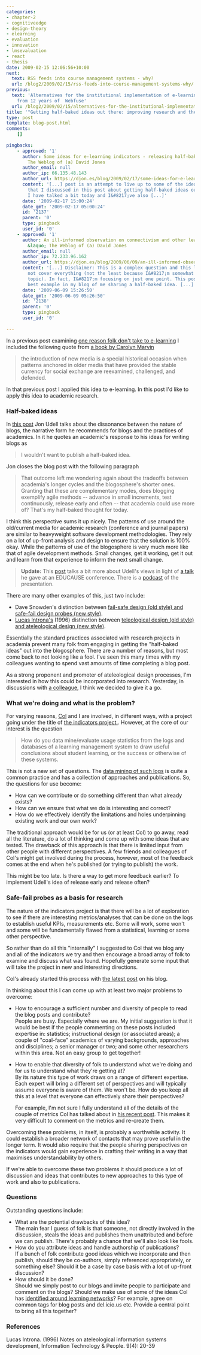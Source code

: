 ```yaml
---
categories:
- chapter-2
- cognitiveedge
- design-theory
- elearning
- evaluation
- innovation
- lmsevaluation
- react
- thesis
date: 2009-02-15 12:06:56+10:00
next:
  text: RSS feeds into course management systems - why?
  url: /blog2/2009/02/15/rss-feeds-into-course-management-systems-why/
previous:
  text: 'Alternatives for the institutional implementation of e-learning: Lessons
    from 12 years of  Webfuse'
  url: /blog2/2009/02/15/alternatives-for-the-institutional-implementation-of-e-learning-lessons-from-13-years-of-webfuse/
title: '"Getting half-baked ideas out there: improving research and the academy"'
type: post
template: blog-post.html
comments:
    []
    
pingbacks:
    - approved: '1'
      author: Some ideas for e-learning indicators - releasing half-baked ideas &laquo;
        The Weblog of (a) David Jones
      author_email: null
      author_ip: 66.135.48.143
      author_url: https://djon.es/blog/2009/02/17/some-ideas-for-e-learning-indicators-releasing-half-baked-ideas/
      content: '[...] post is an attempt to live up to some of the ideas of Jon Udell
        that I discussed in this post about getting half-baked ideas out there. Col and
        I have talked a bit today and I&#8217;ve also [...]'
      date: '2009-02-17 15:00:24'
      date_gmt: '2009-02-17 05:00:24'
      id: '2137'
      parent: '0'
      type: pingback
      user_id: '0'
    - approved: '1'
      author: An ill-informed observation on connectivism and other learning theories
        &laquo; The Weblog of (a) David Jones
      author_email: null
      author_ip: 72.233.96.162
      author_url: https://djon.es/blog/2009/06/09/an-ill-informed-observation-on-connectivism-and-other-learning-theories/
      content: '[...] Disclaimer: This is a complex question and this little post will
        not cover everything (not the least because I&#8217;m somewhat clueless in the
        topic). In fact, I&#8217;m focusing on just one point. This post is perhaps the
        best example in my blog of me sharing a half-baked idea. [...]'
      date: '2009-06-09 15:26:50'
      date_gmt: '2009-06-09 05:26:50'
      id: '2138'
      parent: '0'
      type: pingback
      user_id: '0'
    
---
```

In a previous post examining [one reason folk don't take to e-learning](/blog2/2009/02/11/one-reason-people-dont-take-to-new-e-learning-technology/) I included the following quote from [a book by Carolyn Marvin](http://www.amazon.com/When-Old-Technologies-Were-Communication/dp/0195063414/ref=sr_1_1?ie=UTF8&s=books&qid=1234322975&sr=8-1)

> the introduction of new media is a special historical occasion when patterns anchored in older media that have provided the stable currency for social exchange are reexamined, challenged, and defended.

In that previous post I applied this idea to e-learning. In this post I'd like to apply this idea to academic research.

### Half-baked ideas

In [this post](http://weblog.infoworld.com/udell/2006/09/15.html#a1524) Jon Udell talks about the dissonance between the nature of blogs, the narrative form he recommends for blogs and the practices of academics. In it he quotes an academic's response to his ideas for writing blogs as

> I wouldn't want to publish a half-baked idea.

Jon closes the blog post with the following paragraph

> That outcome left me wondering again about the tradeoffs between academia's longer cycles and the blogosphere's shorter ones. Granting that these are complementary modes, does blogging exemplify agile methods -- advance in small increments, test continuously, release early and often -- that academia could use more of? That's my half-baked thought for today.

I think this perspective sums it up nicely. The patterns of use around the old/current media for academic research (conference and journal papers) are similar to heavyweight software development methodologies. They rely on a lot of up-front analysis and design to ensure that the solution is 100% okay. While the patterns of use of the blogosphere is very much more like that of agile development methods. Small changes, get it working, get it out and learn from that experience to inform the next small change.

> **Update:** This [post](http://ericschnell.blogspot.com/2008/05/are-we-ready-for-half-baked-ideas.html) talks a bit more about Udell's views in light of [a talk](http://net.educause.edu/SA07/Program/12665?PRODUCT_CODE=SA07/DSESS01) he gave at an EDUCAUSE conference. There is a [podcast](http://connect.educause.edu/Library/Abstract/TheDisruptiveNatureofTech/45061) of the presentation.

There are many other examples of this, just two include:

- Dave Snowden's distinction between [fail-safe design (old style) and safe-fail design probes (new style)](http://www.cognitive-edge.com/blogs/dave/2007/11/safefail_probes.php).
- [Lucas Introna's](http://www.lums.lancs.ac.uk/owt/profiles/lucas-introna/) (1996) distinction between [teleological design (old style) and ateleological design (new style)](/blog2/publications/the-teleological-brake-on-icts-in-open-and-distance-learning/).

Essentially the standard practices associated with research projects in academia prevent many folk from engaging in getting the "half-baked ideas" out into the blogosphere. There are a number of reasons, but most come back to not looking like a fool. I've seen this many times with my colleagues wanting to spend vast amounts of time completing a blog post.

As a strong proponent and promoter of ateleological design processes, I'm interested in how this could be incorporated into research. Yesterday, in discussions with [a colleague](http://beerc.wordpress.com/), I think we decided to give it a go.

### What we're doing and what is the problem?

For varying reasons, [Col](http://beerc.wordpress.com/) and I are involved, in different ways, with a project going under the title of [the indicators project.](http://beerc.wordpress.com/2008/12/21/more-on-the-indicators/). However, at the core of our interest is the question

> How do you data mine/evaluate usage statistics from the logs and databases of a learning management system to draw useful conclusions about student learning, or the success or otherwise of these systems.

This is not a new set of questions. The [data mining of such logs](/blog2/2009/02/02/data-mining-of-online-courses-dominant-assumptions-and-innovation-potential/) is quite a common practice and has a collection of approaches and publications. So, the questions for use become:

- How can we contribute or do something different than what already exists?
- How can we ensure that what we do is interesting and correct?
- How do we effectively identify the limitations and holes underpinning existing work and our own work?

The traditional approach would be for us (or at least Col) to go away, read all the literature, do a lot of thinking and come up with some ideas that are tested. The drawback of this approach is that there is limited input from other people with different perspectives. A few friends and colleagues of Col's might get involved during the process, however, most of the feedback comes at the end when he's published (or trying to publish) the work.

This might be too late. Is there a way to get more feedback earlier? To implement Udell's idea of release early and release often?

### Safe-fail probes as a basis for research

The nature of the indicators project is that there will be a lot of exploration to see if there are interesting metrics/analyses that can be done on the logs to establish useful KPIs, measurements etc. Some will work, some won't and some will be fundamentally flawed from a statistical, learning or some other perspective.

So rather than do all this "internally" I suggested to Col that we blog any and all of the indicators we try and then encourage a broad array of folk to examine and discuss what was found. Hopefully generate some input that will take the project in new and interesting directions.

Col's already started this process with [the latest post](http://beerc.wordpress.com/2009/02/14/expected-and-unexpected-results/) on his blog.

In thinking about this I can come up with at least two major problems to overcome:

- How to encourage a sufficient number and diversity of people to read the blog posts and contribute?  
    People are busy. Especially where we are. My initial suggestion is that it would be best if the people commenting on these posts included expertise in: statistics; instructional design (or associated areas); a couple of "coal-face" academics of varying backgrounds, approaches and disciplines; a senior manager or two; and some other researchers within this area. Not an easy group to get together!
- How to enable that diversity of folk to understand what we're doing and for us to understand what they're getting at?  
    By its nature this type of work draws on a range of different expertise. Each expert will bring a different set of perspectives and will typically assume everyone is aware of them. We won't be. How do you keep all this at a level that everyone can effectively share their perspectives?
    
    For example, I'm not sure I fully understand all of the details of the couple of metrics Col has talked about in [his recent post](http://beerc.wordpress.com/2009/02/14/expected-and-unexpected-results/). This makes it very difficult to comment on the metrics and re-create them.
    

Overcoming these problems, in itself, is probably a worthwhile activity. It could establish a broader network of contacts that may prove useful in the longer term. It would also require that the people sharing perspectives on the indicators would gain experience in crafting their writing in a way that maximises understandability by others.

If we're able to overcome these two problems it should produce a lot of discussion and ideas that contributes to new approaches to this type of work and also to publications.

### Questions

Outstanding questions include:

- What are the potential drawbacks of this idea?  
    The main fear I guess of folk is that someone, not directly involved in the discussion, steals the ideas and publishes them unattributed and before we can publish. There's probably a chance that we'll also look like fools.
- How do you attribute ideas and handle authorship of publications?  
    If a bunch of folk contribute good ideas which we incorporate and then publish, should they be co-authors, simply referenced appropriately, or something else? Should it be a case by case basis with a lot of up-front discussion?
- How should it be done?  
    Should we simply post to our blogs and invite people to participate and comment on the blogs? Should we make use of some of the ideas Col has [identified around learning networks](/blog2/publications/learning-networks-harnessing-the-power-of-online-communities-for-discipline-and-lifelong-learning/)? For example, agree on common tags for blog posts and del.icio.us etc. Provide a central point to bring all this together?

### References

Lucas Introna. (1996) Notes on ateleological information systems development, Information Technology & People. 9(4): 20-39